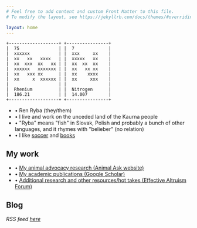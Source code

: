 ```yaml
---
# Feel free to add content and custom Front Matter to this file.
# To modify the layout, see https://jekyllrb.com/docs/themes/#overriding-theme-defaults

layout: home
---
```

~~~
+-------------------+ +----------------+
|  75               | |  7             |
|  xxxxxx           | |  xxx     xx    |
|  xx   xx   xxxx   | |  xxxxx   xx    |
|  xx  xxx  xx   xx | |  xx  xx  xx    |
|  xxxxxx   xxxxxxx | |  xx   xx xx    |
|  xx   xxx xx      | |  xx    xxxx    |
|  xx     x  xxxxxx | |  xx     xxx    |
|                   | |                |
|  Rhenium          | |  Nitrogen      |
|  186.21           | |  14.007        |
+-------------------+ +----------------+
~~~

* • Ren Ryba (they/them)
* • I live and work on the unceded land of the Kaurna people
* • "Ryba" means "fish" in Slovak, Polish and probably a bunch of other languages, and it rhymes with "belieber" (no relation)
* • I like [soccer](soccer.html) and [books](books.html)

## My work
* • [My animal advocacy research (Animal Ask website)](https://www.animalask.org/research)
* • [My academic publications (Google Scholar)](https://www.scholar.google.com/citations?hl=en&user=hCCZcZYAAAAJ&view_op=list_works&sortby=pubdate)
* • [Additional research and other resources/hot takes (Effective Altruism Forum)](https://forum.effectivealtruism.org/users/ren-ryba)

## Blog
*RSS feed [here](ryba.ren/feed.xml)*
